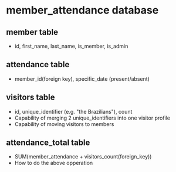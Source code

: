 # member_attendance database

## member table
- id, first_name, last_name, is_member, is_admin

## attendance table
- member_id(foreign key), specific_date (present/absent)

## visitors table
- id, unique_identifier (e.g. "the Brazilians"), count
- Capability of merging 2 unique_identifiers into one visitor profile
- Capability of moving visitors to members

## attendance_total table 
- SUM(member_attendance + visitors_count(foreign_key))
- How to do the above opperation 



